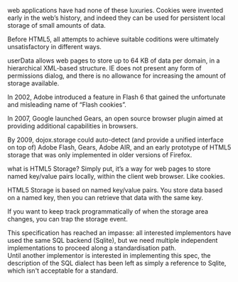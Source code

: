 
web applications have had none of these luxuries. Cookies were invented early in the web’s history, and indeed they can be used for persistent local storage of small amounts of data. 


Before HTML5, all attempts to achieve suitable coditions were ultimately unsatisfactory in different ways.

userData allows web pages to store up to 64 KB of data per domain, in a hierarchical XML-based structure.
IE does not present any form of permissions dialog, and there is no allowance for increasing the amount of storage available.


In 2002, Adobe introduced a feature in Flash 6 that gained the unfortunate and misleading name of “Flash cookies”.


In 2007, Google launched Gears, an open source browser plugin aimed at providing additional capabilities in browsers.

By 2009, dojox.storage could auto-detect (and provide a unified interface on top of) Adobe Flash, Gears, Adobe AIR, and an early prototype of HTML5 storage that was only implemented in older versions of Firefox.

 what is HTML5 Storage? 
 Simply put, it’s a way for web pages to store named key/value pairs locally, within the client web browser. Like cookies.


 HTML5 Storage is based on named key/value pairs. You store data based on a named key, then you can retrieve that data with the same key.


 If you want to keep track programmatically of when the storage area changes, you can trap the storage event. 


 This specification has reached an impasse: all interested implementors have used the same SQL backend (Sqlite), but we need multiple independent implementations to proceed along a standardisation path.  
 Until another implementor is interested in implementing this spec, the description of the SQL dialect has been left as simply a reference to Sqlite, which isn't acceptable for a standard.














